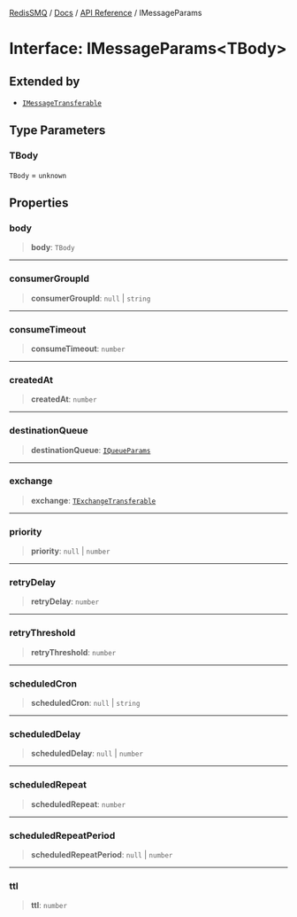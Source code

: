 [RedisSMQ](../../../README.md) / [Docs](../../README.md) / [API Reference](../README.md) / IMessageParams

# Interface: IMessageParams\<TBody\>

## Extended by

- [`IMessageTransferable`](IMessageTransferable.md)

## Type Parameters

### TBody

`TBody` = `unknown`

## Properties

### body

> **body**: `TBody`

***

### consumerGroupId

> **consumerGroupId**: `null` \| `string`

***

### consumeTimeout

> **consumeTimeout**: `number`

***

### createdAt

> **createdAt**: `number`

***

### destinationQueue

> **destinationQueue**: [`IQueueParams`](IQueueParams.md)

***

### exchange

> **exchange**: [`TExchangeTransferable`](../type-aliases/TExchangeTransferable.md)

***

### priority

> **priority**: `null` \| `number`

***

### retryDelay

> **retryDelay**: `number`

***

### retryThreshold

> **retryThreshold**: `number`

***

### scheduledCron

> **scheduledCron**: `null` \| `string`

***

### scheduledDelay

> **scheduledDelay**: `null` \| `number`

***

### scheduledRepeat

> **scheduledRepeat**: `number`

***

### scheduledRepeatPeriod

> **scheduledRepeatPeriod**: `null` \| `number`

***

### ttl

> **ttl**: `number`
